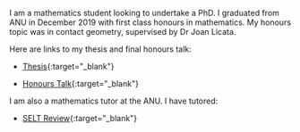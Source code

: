 I am a mathematics student looking to undertake a PhD. I graduated from ANU in December 2019 with first class honours in mathematics. My honours topic was in contact geometry, supervised by Dr Joan Licata. 

Here are links to my thesis and final honours talk:

*   [Thesis](./thesis.pdf){:target="_blank"}

*   [Honours Talk](https://www.youtube.com/watch?v=P3Q9aNFrX8Q){:target="_blank"}

I am also a mathematics tutor at the ANU. I have tutored:

*   [SELT Review](./MATH2222_SELT.pdf){:target="_blank"}
